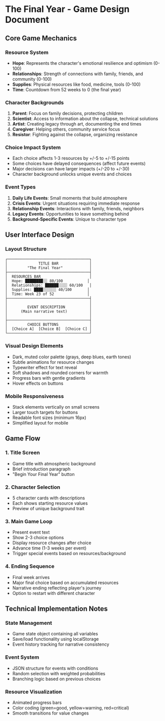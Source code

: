 # The Final Year - Game Design Document

## Core Game Mechanics

### Resource System
- **Hope**: Represents the character's emotional resilience and optimism (0-100)
- **Relationships**: Strength of connections with family, friends, and community (0-100)
- **Supplies**: Physical resources like food, medicine, tools (0-100)
- **Time**: Countdown from 52 weeks to 0 (the final year)

### Character Backgrounds
1. **Parent**: Focus on family decisions, protecting children
2. **Scientist**: Access to information about the collapse, technical solutions
3. **Artist**: Creating legacy through art, documenting the end times
4. **Caregiver**: Helping others, community service focus
5. **Resistor**: Fighting against the collapse, organizing resistance

### Choice Impact System
- Each choice affects 1-3 resources by +/-5 to +/-15 points
- Some choices have delayed consequences (affect future events)
- Major decisions can have larger impacts (+/-20 to +/-30)
- Character background unlocks unique events and choices

### Event Types
1. **Daily Life Events**: Small moments that build atmosphere
2. **Crisis Events**: Urgent situations requiring immediate response
3. **Relationship Events**: Interactions with family, friends, neighbors
4. **Legacy Events**: Opportunities to leave something behind
5. **Background-Specific Events**: Unique to character type

## User Interface Design

### Layout Structure
```
┌─────────────────────────────────────┐
│              TITLE BAR              │
│         "The Final Year"            │
├─────────────────────────────────────┤
│  RESOURCES BAR                      │
│  Hope: ████████░░ 80/100           │
│  Relationships: ██████░░░░ 60/100   │
│  Supplies: ████░░░░░░ 40/100       │
│  Time: Week 23 of 52               │
├─────────────────────────────────────┤
│                                     │
│         EVENT DESCRIPTION           │
│      (Main narrative text)          │
│                                     │
├─────────────────────────────────────┤
│         CHOICE BUTTONS              │
│  [Choice A]  [Choice B]  [Choice C] │
└─────────────────────────────────────┘
```

### Visual Design Elements
- Dark, muted color palette (grays, deep blues, earth tones)
- Subtle animations for resource changes
- Typewriter effect for text reveal
- Soft shadows and rounded corners for warmth
- Progress bars with gentle gradients
- Hover effects on buttons

### Mobile Responsiveness
- Stack elements vertically on small screens
- Larger touch targets for buttons
- Readable font sizes (minimum 16px)
- Simplified layout for mobile

## Game Flow

### 1. Title Screen
- Game title with atmospheric background
- Brief introduction paragraph
- "Begin Your Final Year" button

### 2. Character Selection
- 5 character cards with descriptions
- Each shows starting resource values
- Preview of unique background trait

### 3. Main Game Loop
- Present event text
- Show 2-3 choice options
- Display resource changes after choice
- Advance time (1-3 weeks per event)
- Trigger special events based on resources/background

### 4. Ending Sequence
- Final week arrives
- Major final choice based on accumulated resources
- Narrative ending reflecting player's journey
- Option to restart with different character

## Technical Implementation Notes

### State Management
- Game state object containing all variables
- Save/load functionality using localStorage
- Event history tracking for narrative consistency

### Event System
- JSON structure for events with conditions
- Random selection with weighted probabilities
- Branching logic based on previous choices

### Resource Visualization
- Animated progress bars
- Color coding (green=good, yellow=warning, red=critical)
- Smooth transitions for value changes

